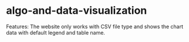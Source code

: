 # algo-and-data-visualization
Features: The website only works with CSV file type and shows the chart data with default legend and table name.
